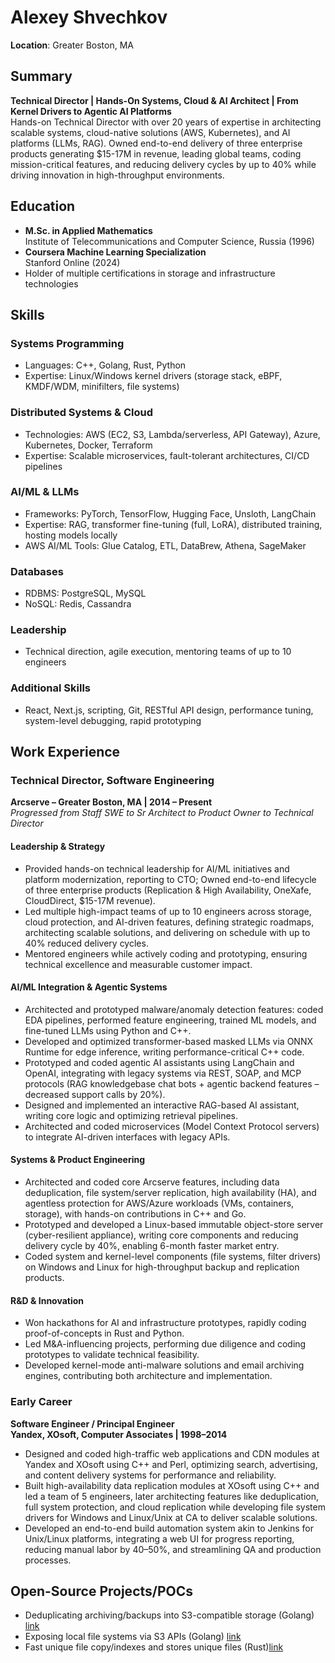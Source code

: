 # Alexey Shvechkov

**Location**: Greater Boston, MA  

## Summary
**Technical Director | Hands-On Systems, Cloud & AI Architect | From Kernel Drivers to Agentic AI Platforms**  
Hands-on Technical Director with over 20 years of expertise in architecting scalable systems, cloud-native solutions (AWS, Kubernetes), and AI platforms (LLMs, RAG). Owned end-to-end delivery of three enterprise products generating $15-17M in revenue, leading global teams, coding mission-critical features, and reducing delivery cycles by up to 40% while driving innovation in high-throughput environments.

## Education
- **M.Sc. in Applied Mathematics**  
  Institute of Telecommunications and Computer Science, Russia (1996)  
- **Coursera Machine Learning Specialization**  
  Stanford Online (2024)  
- Holder of multiple certifications in storage and infrastructure technologies

## Skills
### Systems Programming
- Languages: C++, Golang, Rust, Python  
- Expertise: Linux/Windows kernel drivers (storage stack, eBPF, KMDF/WDM, minifilters, file systems)

### Distributed Systems & Cloud
- Technologies: AWS (EC2, S3, Lambda/serverless, API Gateway), Azure, Kubernetes, Docker, Terraform  
- Expertise: Scalable microservices, fault-tolerant architectures, CI/CD pipelines

### AI/ML & LLMs
- Frameworks: PyTorch, TensorFlow, Hugging Face, Unsloth, LangChain  
- Expertise: RAG, transformer fine-tuning (full, LoRA), distributed training, hosting models locally  
- AWS AI/ML Tools: Glue Catalog, ETL, DataBrew, Athena, SageMaker

### Databases
- RDBMS: PostgreSQL, MySQL  
- NoSQL: Redis, Cassandra

### Leadership
- Technical direction, agile execution, mentoring teams of up to 10 engineers

### Additional Skills
- React, Next.js, scripting, Git, RESTful API design, performance tuning, system-level debugging, rapid prototyping

## Work Experience
### Technical Director, Software Engineering  
**Arcserve – Greater Boston, MA | 2014 – Present**  
*Progressed from Staff SWE to Sr Architect to Product Owner to Technical Director*

#### Leadership & Strategy
- Provided hands-on technical leadership for AI/ML initiatives and platform modernization, reporting to CTO; Owned end-to-end lifecycle of three enterprise products (Replication & High Availability, OneXafe, CloudDirect, $15-17M revenue).  
- Led multiple high-impact teams of up to 10 engineers across storage, cloud protection, and AI-driven features, defining strategic roadmaps, architecting scalable solutions, and delivering on schedule with up to 40% reduced delivery cycles.  
- Mentored engineers while actively coding and prototyping, ensuring technical excellence and measurable customer impact.

#### AI/ML Integration & Agentic Systems
- Architected and prototyped malware/anomaly detection features: coded EDA pipelines, performed feature engineering, trained ML models, and fine-tuned LLMs using Python and C++.  
- Developed and optimized transformer-based masked LLMs via ONNX Runtime for edge inference, writing performance-critical C++ code.  
- Prototyped and coded agentic AI assistants using LangChain and OpenAI, integrating with legacy systems via REST, SOAP, and MCP protocols (RAG knowledgebase chat bots + agentic backend features – decreased support calls by 20%).  
- Designed and implemented an interactive RAG-based AI assistant, writing core logic and optimizing retrieval pipelines.  
- Architected and coded microservices (Model Context Protocol servers) to integrate AI-driven interfaces with legacy APIs.

#### Systems & Product Engineering
- Architected and coded core Arcserve features, including data deduplication, file system/server replication, high availability (HA), and agentless protection for AWS/Azure workloads (VMs, containers, storage), with hands-on contributions in C++ and Go.  
- Prototyped and developed a Linux-based immutable object-store server (cyber-resilient appliance), writing core components and reducing delivery cycle by 40%, enabling 6-month faster market entry.  
- Coded system and kernel-level components (file systems, filter drivers) on Windows and Linux for high-throughput backup and replication products.

#### R&D & Innovation
- Won hackathons for AI and infrastructure prototypes, rapidly coding proof-of-concepts in Rust and Python.  
- Led M&A-influencing projects, performing due diligence and coding prototypes to validate technical feasibility.  
- Developed kernel-mode anti-malware solutions and email archiving engines, contributing both architecture and implementation.

### Early Career
**Software Engineer / Principal Engineer**  
**Yandex, XOsoft, Computer Associates | 1998–2014**  
- Designed and coded high-traffic web applications and CDN modules at Yandex and XOsoft using C++ and Perl, optimizing search, advertising, and content delivery systems for performance and reliability.  
- Built high-availability data replication modules at XOsoft using C++ and led a team of 5 engineers, later architecting features like deduplication, full system protection, and cloud replication while developing file system drivers for Windows and Linux/Unix at CA to deliver scalable solutions.  
- Developed an end-to-end build automation system akin to Jenkins for Unix/Linux platforms, integrating a web UI for progress reporting, reducing manual labor by 40–50%, and streamlining QA and production processes.

## Open-Source Projects/POCs
- Deduplicating archiving/backups into S3-compatible storage (Golang) [link](https://github.com/shvechkov/s3stor) 
- Exposing local file systems via S3 APIs (Golang) [link](https://github.com/shvechkov/gos3rve) 
- Fast unique file copy/indexes and stores unique files (Rust)[link](https://github.com/shvechkov/ufc)

